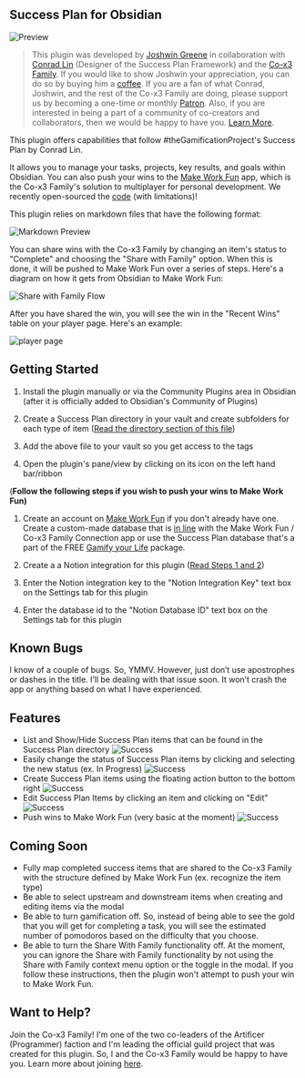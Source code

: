 ## Success Plan for Obsidian

![Preview](https://github.com/joshwingreene/obsidian-success-plan/blob/main/assets/obsidian-success-plan-preview.png)

> This plugin was developed by [Joshwin Greene](https://github.com/joshwingreene) in collaboration with [Conrad Lin](https://conradlin.com/) (Designer of the Success Plan Framework) and the [Co-x3 Family](https://join.co-x3.com/). If you would like to show Joshwin your appreciation, you can do so by buying him a [coffee](https://ko-fi.com/joshwingreene). If you are a fan of what Conrad, Joshwin, and the rest of the Co-x3 Family are doing, please support us by becoming a one-time or monthly [Patron](https://toolbox.co-x3.com/support-us). Also, if you are interested in being a part of a community of co-creators and collaborators, then we would be happy to have you. [Learn More](https://join.co-x3.com/community).

This plugin offers capabilities that follow #theGamificationProject's Success Plan by Conrad Lin.

It allows you to manage your tasks, projects, key results, and goals within Obsidian. You can also push your wins to the [Make Work Fun](https://www.producthunt.com/posts/make-work-fun-gamify-notion-workspaces) app, which is the Co-x3 Family's solution to multiplayer for personal development. We recently open-sourced the [code](https://github.com/thex3family/make-work-fun) (with limitations)!

This plugin relies on markdown files that have the following format:

![Markdown Preview](https://github.com/joshwingreene/obsidian-success-plan/blob/main/assets/task-markdown-preview.png)

You can share wins with the Co-x3 Family by changing an item's status to "Complete" and choosing the "Share with Family" option. When this is done, it will be pushed to Make Work Fun over a series of steps. Here's a diagram on how it gets from Obsidian to Make Work Fun:

![Share with Family Flow](https://github.com/joshwingreene/obsidian-success-plan/blob/main/assets/share-with-family-diagram.png)

After you have shared the win, you will see the win in the "Recent Wins" table on your player page. Here's an example:

![player page](https://github.com/joshwingreene/obsidian-success-plan/blob/main/assets/obsidian-to-make-work-fun.png)

## Getting Started

1. Install the plugin manually or via the Community Plugins area in Obsidian (after it is officially added to Obsidian's Community of Plugins)

2. Create a Success Plan directory in your vault and create subfolders for each type of item ([Read the directory section of this file](https://github.com/joshwingreene/obsidian-success-plan/blob/main/assets/success-plan-dir-struc-and-tags.md))

3. Add the above file to your vault so you get access to the tags

4. Open the plugin's pane/view by clicking on its icon on the left hand bar/ribbon

(**Follow the following steps if you wish to push your wins to Make Work Fun)**

1. Create an account on [Make Work Fun](https://www.makework.fun/) if you don't already have one. Create a custom-made database that is [in line](https://academy.co-x3.com/en/articles/5619383-how-to-connect-any-notion-database-to-the-app) with the Make Work Fun / Co-x3 Family Connection app or use the Success Plan database that's a part of the FREE [Gamify your Life](https://www.producthunt.com/posts/gamify-your-life) package.

3. Create a a Notion integration for this plugin ([Read Steps 1 and 2](https://developers.notion.com/docs/getting-started))

2. Enter the Notion integration key to the "Notion Integration Key" text box on the Settings tab for this plugin 

3. Enter the database id to the "Notion Database ID" text box on the Settings tab for this plugin

## Known Bugs

I know of a couple of bugs. So, YMMV. However, just don’t use apostrophes or dashes in the title. I’ll be dealing with that issue soon. It won’t crash the app or anything based on what I have experienced.

## Features

- List and Show/Hide Success Plan items that can be found in the Success Plan directory ![Success](https://img.shields.io/badge/-success-brightgreen)
- Easily change the status of Success Plan items by clicking and selecting the new status (ex. In Progress) ![Success](https://img.shields.io/badge/-success-brightgreen)
- Create Success Plan items using the floating action button to the bottom right ![Success](https://img.shields.io/badge/-success-brightgreen)
- Edit Success Plan Items by clicking an item and clicking on "Edit" ![Success](https://img.shields.io/badge/-success-brightgreen)
- Push wins to Make Work Fun (very basic at the moment) ![Success](https://img.shields.io/badge/-success-brightgreen)

## Coming Soon

- Fully map completed success items that are shared to the Co-x3 Family with the structure defined by Make Work Fun (ex. recognize the item type)
- Be able to select upstream and downstream items when creating and editing items via the modal
- Be able to turn gamification off. So, instead of being able to see the gold that you will get for completing a task, you will see the estimated number of pomodoros based on the difficulty that you choose.
- Be able to turn the Share With Family functionality off. At the moment, you can ignore the Share with Family functionality by not using the Share with Family context menu option or the toggle in the modal. If you follow these instructions, then the plugin won't attempt to push your win to Make Work Fun.

## Want to Help?

Join the Co-x3 Family! I'm one of the two co-leaders of the Artificer (Programmer) faction and I'm leading the official guild project that was created for this plugin. So, I and the Co-x3 Family would be happy to have you. Learn more about joining [here](https://join.co-x3.com/apply).
